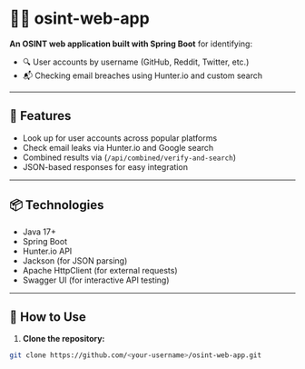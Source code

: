 # 🕵️‍♀️ osint-web-app

**An OSINT web application built with Spring Boot** for identifying:

- 🔍 User accounts by username (GitHub, Reddit, Twitter, etc.)
- 📬 Checking email breaches using Hunter.io and custom search

---

## 🚀 Features

- Look up for user accounts across popular platforms
- Check email leaks via Hunter.io and Google search
- Combined results via (`/api/combined/verify-and-search`)
- JSON-based responses for easy integration

---

## 📦 Technologies

- Java 17+
- Spring Boot
- Hunter.io API
- Jackson (for JSON parsing)
- Apache HttpClient (for external requests)
- Swagger UI (for interactive API testing)

---

## 📲 How to Use

1. **Clone the repository:**

```bash
git clone https://github.com/<your-username>/osint-web-app.git
